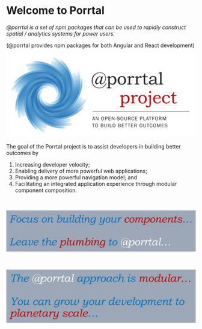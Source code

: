 # Welcome to Porrtal

_@porrtal is a set of npm packages that can be used to rapidly construct spatial / analytics systems for power users._

(@porrtal provides npm packages for both Angular and React development)

![Build Better Outcomes](build-better-outcomes.jpg)

The goal of the Porrtal project is to assist developers in building better outcomes by

1. Increasing developer velocity;
2. Enabling delivery of more powerful web applications;
3. Providing a more powerful navigation model; and
4. Facilitating an integrated application experience through modular component composition.

&nbsp;

![Focus on Components Leave the Plumbing to Porrtal](leave-the-plumbing-to-porrtal.jpg)

&nbsp;
&nbsp;

![Grow your Development up to Planetary Scale](porrtal-is-modular.jpg)
